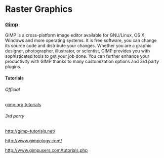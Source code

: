 # Raster Graphics

### [Gimp](https://www.gimp.org)

GIMP is a cross-platform image editor available for GNU/Linux, OS X, Windows and more operating systems. It is free software, you can change its source code and distribute your changes.
Whether you are a graphic designer, photographer, illustrator, or scientist, GIMP provides you with sophisticated tools to get your job done. You can further enhance your productivity with GIMP thanks to many customization options and 3rd party plugins.

#### Tutorials

###### Official

[ gimp.org tutorials](https://www.gimp.org/tutorials/)

###### 3rd party

http://gimp-tutorials.net/

http://www.gimpology.com/

http://www.gimpusers.com/tutorials.php

